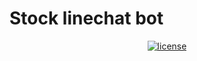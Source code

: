 # Stock linechat bot
<div align="center">

[![license](https://img.shields.io/pypi/l/ansicolortags.svg)](LICENSE) 
